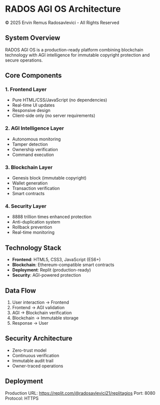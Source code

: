 
# RADOS AGI OS Architecture

© 2025 Ervin Remus Radosavlevici - All Rights Reserved

## System Overview

RADOS AGI OS is a production-ready platform combining blockchain technology with AGI intelligence for immutable copyright protection and secure operations.

## Core Components

### 1. Frontend Layer
- Pure HTML/CSS/JavaScript (no dependencies)
- Real-time UI updates
- Responsive design
- Client-side only (no server requirements)

### 2. AGI Intelligence Layer
- Autonomous monitoring
- Tamper detection
- Ownership verification
- Command execution

### 3. Blockchain Layer
- Genesis block (immutable copyright)
- Wallet generation
- Transaction verification
- Smart contracts

### 4. Security Layer
- 8888 trillion times enhanced protection
- Anti-duplication system
- Rollback prevention
- Real-time monitoring

## Technology Stack

- **Frontend**: HTML5, CSS3, JavaScript (ES6+)
- **Blockchain**: Ethereum-compatible smart contracts
- **Deployment**: Replit (production-ready)
- **Security**: AGI-powered protection

## Data Flow

1. User interaction → Frontend
2. Frontend → AGI validation
3. AGI → Blockchain verification
4. Blockchain → Immutable storage
5. Response → User

## Security Architecture

- Zero-trust model
- Continuous verification
- Immutable audit trail
- Owner-traced operations

## Deployment

Production URL: https://replit.com/@radosavlevici21/replitagios
Port: 8080
Protocol: HTTPS
